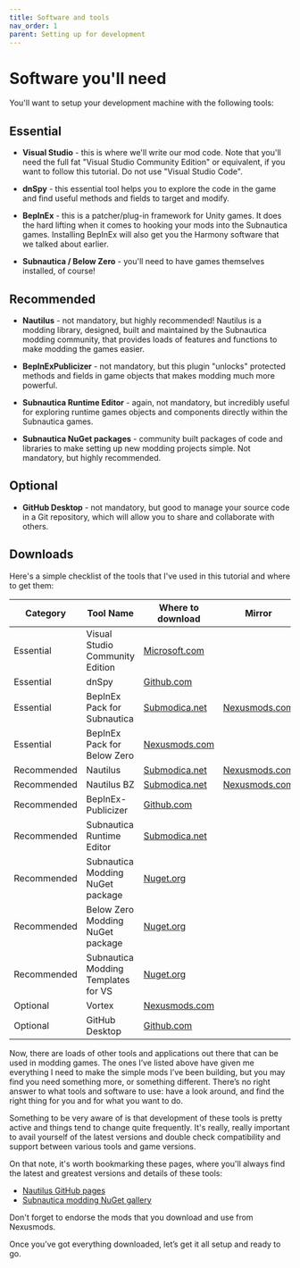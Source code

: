 ```yaml
---
title: Software and tools
nav_order: 1
parent: Setting up for development
---
```


# Software you'll need

You'll want to setup your development machine with the following tools:

## Essential

-   **Visual Studio** - this is where we'll write our mod code. Note that you'll need the full fat "Visual Studio Community Edition" or equivalent, if you want to follow this tutorial. Do not use "Visual Studio Code".

-   **dnSpy** - this essential tool helps you to explore the code in the game and find useful methods and fields to target and modify.

-   **BepInEx** - this is a patcher/plug-in framework for Unity games. It does the hard lifting when it comes to hooking your mods into the Subnautica games. Installing BepInEx will also get you the Harmony software that we talked about earlier.

-   **Subnautica / Below Zero** - you'll need to have games themselves installed, of course!

## Recommended

-   **Nautilus** - not mandatory, but highly recommended! Nautilus is a modding library, designed, built and maintained by the Subnautica modding community, that provides loads of features and functions to make modding the games easier.

-   **BepInExPublicizer** - not mandatory, but this plugin "unlocks" protected methods and fields in game objects that makes modding much more powerful.

-   **Subnautica Runtime Editor** - again, not mandatory, but incredibly useful for exploring runtime games objects and components directly within the Subnautica games.

-   **Subnautica NuGet packages** - community built packages of code and libraries to make setting up new modding projects simple. Not mandatory, but highly recommended.

## Optional

-   **GitHub Desktop** - not mandatory, but good to manage your source code in a Git repository, which will allow you to share and collaborate with others.

## Downloads

Here's a simple checklist of the tools that I've used in this tutorial and where to get them:

| Category    | Tool Name                           | Where to download                                            | Mirror                                                       |
| ----------- | ----------------------------------- | ------------------------------------------------------------ | ------------------------------------------------------------ |
| Essential   | Visual Studio Community Edition     | [Microsoft.com](https://visualstudio.microsoft.com/vs/community/) |                                                              |
| Essential   | dnSpy                               | [Github.com](https://github.com/dnSpy/dnSpy/releases/latest) |                                                              |
| Essential   | BepInEx Pack for Subnautica         | [Submodica.net](https://www.submodica.net/mods/sn1/141)      | [Nexusmods.com](https://www.nexusmods.com/subnautica/mods/1108) |
| Essential   | BepInEx Pack for Below Zero         | [Nexusmods.com](https://www.nexusmods.com/subnauticabelowzero/mods/344) |                                                              |
| Recommended | Nautilus                            | [Submodica.net](https://www.submodica.net/mods/sn1/250)      | [Nexusmods.com](https://www.nexusmods.com/subnautica/mods/1262) |
| Recommended | Nautilus BZ                         | [Submodica.net](https://www.submodica.net/mods/sbz/251)      | [Nexusmods.com](https://www.nexusmods.com/subnauticabelowzero/mods/373) |
| Recommended | BepInEx-Publicizer                  | [Github.com](https://github.com/MrPurple6411/Bepinex-Tools/releases/latest) |                                                              |
| Recommended | Subnautica Runtime Editor           | [Submodica.net](https://www.submodica.net/mods/sn1/109)      |                                                              |
| Recommended | Subnautica Modding NuGet package    | [Nuget.org](https://www.nuget.org/packages/Subnautica.Nautilus) |                                                              |
| Recommended | Below Zero Modding NuGet package    | [Nuget.org](https://www.nuget.org/packages/SubnauticaZero.Nautilus/) |                                                              |
| Recommended | Subnautica Modding Templates for VS | [Nuget.org](https://www.nuget.org/packages/Subnautica.Templates) |                                                              |
| Optional    | Vortex                              | [Nexusmods.com](https://www.nexusmods.com/site/mods/1?tab=files) |                                                              |
| Optional    | GitHub Desktop                      | [Github.com](https://desktop.github.com/)                    |                                                              |

Now, there are loads of other tools and applications out there that can be used in modding games. The ones I’ve listed above have given me everything I need to make the simple mods I’ve been building, but you may find you need something more, or something different. There’s no right answer to what tools and software to use: have a look around, and find the right thing for you and for what you want to do.

Something to be very aware of is that development of these tools is pretty active and things tend to change quite frequently. It's really, really important to avail yourself of the latest versions and double check compatibility and support between various tools and game versions.

On that note, it's worth bookmarking these pages, where you'll always find the latest and greatest versions and details of these tools:

- [Nautilus GitHub pages](https://github.com/SubnauticaModding/Nautilus)
- [Subnautica modding NuGet gallery](https://www.nuget.org/profiles/SubnauticaModding)

Don't forget to endorse the mods that you download and use from Nexusmods.

Once you’ve got everything downloaded, let’s get it all setup and ready to go.
